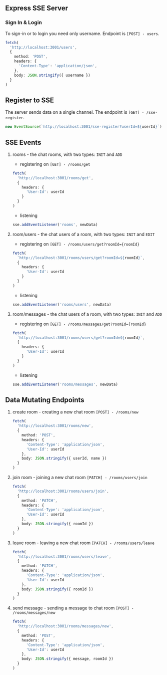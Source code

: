 ## Express SSE Server

### Sign In & Login

To sign-in or to login you need only username. Endpoint is `[POST] - users`.

```.ts
fetch(
  'http://localhost:3001/users',
  {
    method: 'POST',
    headers: {
      'Content-Type': 'application/json',
    },
    body: JSON.stringify({ username })
  }
)
```

## Register to SSE

The server sends data on a single channel. The endpoint is `[GET] - /sse-register`.

```.ts
new EventSource(`http://localhost:3001/sse-register?userId=${userId}`)
```


## SSE Events

1. rooms - the chat rooms, with two types: `INIT` and `ADD`

    - registering on `[GET] - /rooms/get`
    ```.ts
    fetch(
      'http://localhost:3001/rooms/get',
      {
        headers: {
          'User-Id': userId
        }
      }
    )
    ```

    - listening
    ```.ts
    sse.addEventListener('rooms', newData)
    ```

2. room/users - the chat users of a room, with two types: `INIT` and `EDIT`

    - registering on `[GET] - /rooms/users/get?roomId={roomId}`
    ```.ts
    fetch(
      `http://localhost:3001/rooms/users/get?roomId=${roomId}`,
      {
        headers: {
          'User-Id': userId
        }
      }
    )
    ```

    - listening
    ```.ts
    sse.addEventListener('rooms/users', newData)
    ```

3. room/messages - the chat users of a room, with two types: `INIT` and `ADD`

    - registering on `[GET] - /rooms/messages/get?roomId={roomId}`
    ```.ts
    fetch(
      `http://localhost:3001/rooms/users/get?roomId=${roomId}`,
      {
        headers: {
          'User-Id': userId
        }
      }
    )
    ```

    - listening
    ```.ts
    sse.addEventListener('rooms/messages', newData)
    ```


## Data Mutating Endpoints

1. create room - creating a new chat room `[POST] - /rooms/new`

    ```.ts
    fetch(
      'http://localhost:3001/rooms/new',
      {
        method: 'POST',
        headers: {
          'Content-Type': 'application/json',
          'User-Id': userId
        },
        body: JSON.stringify({ userId, name })
      }
    )
    ```

2. join room - joining a new chat room `[PATCH] - /rooms/users/join`

    ```.ts
    fetch(
      'http://localhost:3001/rooms/users/join',
      {
        method: 'PATCH',
        headers: {
          'Content-Type': 'application/json',
          'User-Id': userId
        },
        body: JSON.stringify({ roomId })
      }
    )
    ```

3. leave room - leaving a new chat room `[PATCH] - /rooms/users/leave`

    ```.ts
    fetch(
      'http://localhost:3001/rooms/users/leave',
      {
        method: 'PATCH',
        headers: {
          'Content-Type': 'application/json',
          'User-Id': userId
        },
        body: JSON.stringify({ roomId })
      }
    )
    ```

4. send message - sending a message to chat room `[POST] - /rooms/messages/new`

    ```.ts
    fetch(
      'http://localhost:3001/rooms/messages/new',
      {
        method: 'POST',
        headers: {
          'Content-Type': 'application/json',
          'User-Id': userId
        },
        body: JSON.stringify({ message, roomId })
      }
    )
    ```